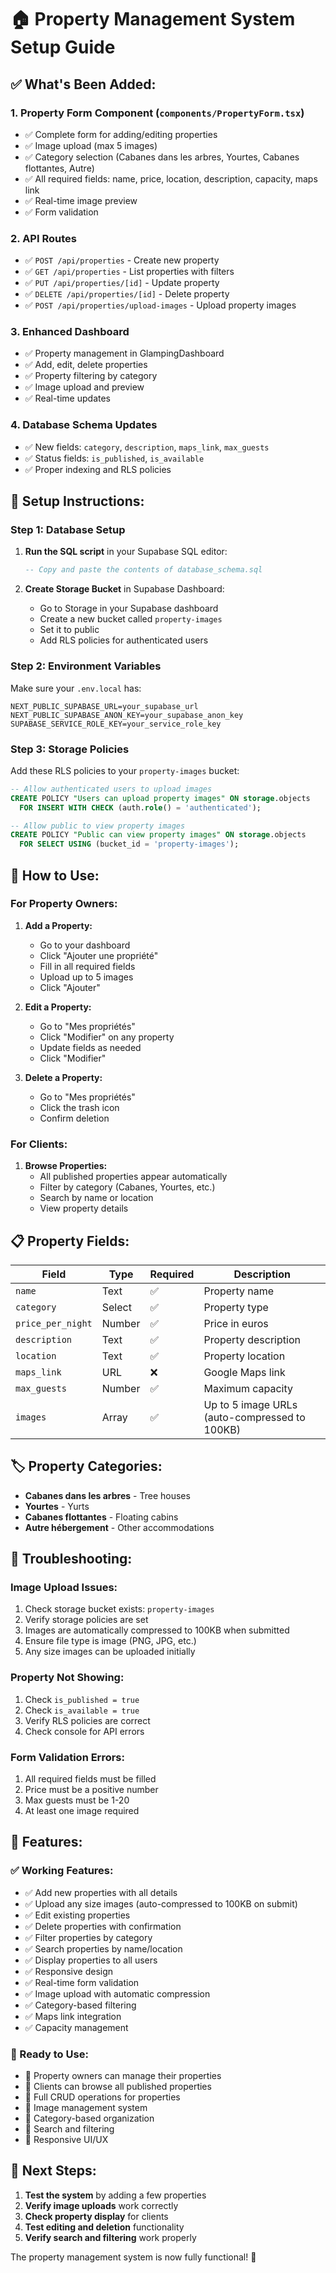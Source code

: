 # 🏠 Property Management System Setup Guide

## ✅ **What's Been Added:**

### **1. Property Form Component (`components/PropertyForm.tsx`)**
- ✅ Complete form for adding/editing properties
- ✅ Image upload (max 5 images)
- ✅ Category selection (Cabanes dans les arbres, Yourtes, Cabanes flottantes, Autre)
- ✅ All required fields: name, price, location, description, capacity, maps link
- ✅ Real-time image preview
- ✅ Form validation

### **2. API Routes**
- ✅ `POST /api/properties` - Create new property
- ✅ `GET /api/properties` - List properties with filters
- ✅ `PUT /api/properties/[id]` - Update property
- ✅ `DELETE /api/properties/[id]` - Delete property
- ✅ `POST /api/properties/upload-images` - Upload property images

### **3. Enhanced Dashboard**
- ✅ Property management in GlampingDashboard
- ✅ Add, edit, delete properties
- ✅ Property filtering by category
- ✅ Image upload and preview
- ✅ Real-time updates

### **4. Database Schema Updates**
- ✅ New fields: `category`, `description`, `maps_link`, `max_guests`
- ✅ Status fields: `is_published`, `is_available`
- ✅ Proper indexing and RLS policies

## 🚀 **Setup Instructions:**

### **Step 1: Database Setup**

1. **Run the SQL script** in your Supabase SQL editor:
   ```sql
   -- Copy and paste the contents of database_schema.sql
   ```

2. **Create Storage Bucket** in Supabase Dashboard:
   - Go to Storage in your Supabase dashboard
   - Create a new bucket called `property-images`
   - Set it to public
   - Add RLS policies for authenticated users

### **Step 2: Environment Variables**

Make sure your `.env.local` has:
```env
NEXT_PUBLIC_SUPABASE_URL=your_supabase_url
NEXT_PUBLIC_SUPABASE_ANON_KEY=your_supabase_anon_key
SUPABASE_SERVICE_ROLE_KEY=your_service_role_key
```

### **Step 3: Storage Policies**

Add these RLS policies to your `property-images` bucket:

```sql
-- Allow authenticated users to upload images
CREATE POLICY "Users can upload property images" ON storage.objects
  FOR INSERT WITH CHECK (auth.role() = 'authenticated');

-- Allow public to view property images
CREATE POLICY "Public can view property images" ON storage.objects
  FOR SELECT USING (bucket_id = 'property-images');
```

## 🎯 **How to Use:**

### **For Property Owners:**

1. **Add a Property:**
   - Go to your dashboard
   - Click "Ajouter une propriété"
   - Fill in all required fields
   - Upload up to 5 images
   - Click "Ajouter"

2. **Edit a Property:**
   - Go to "Mes propriétés"
   - Click "Modifier" on any property
   - Update fields as needed
   - Click "Modifier"

3. **Delete a Property:**
   - Go to "Mes propriétés"
   - Click the trash icon
   - Confirm deletion

### **For Clients:**

1. **Browse Properties:**
   - All published properties appear automatically
   - Filter by category (Cabanes, Yourtes, etc.)
   - Search by name or location
   - View property details

## 📋 **Property Fields:**

| Field | Type | Required | Description |
|-------|------|----------|-------------|
| `name` | Text | ✅ | Property name |
| `category` | Select | ✅ | Property type |
| `price_per_night` | Number | ✅ | Price in euros |
| `description` | Text | ✅ | Property description |
| `location` | Text | ✅ | Property location |
| `maps_link` | URL | ❌ | Google Maps link |
| `max_guests` | Number | ✅ | Maximum capacity |
| `images` | Array | ✅ | Up to 5 image URLs (auto-compressed to 100KB) |

## 🏷️ **Property Categories:**

- **Cabanes dans les arbres** - Tree houses
- **Yourtes** - Yurts
- **Cabanes flottantes** - Floating cabins
- **Autre hébergement** - Other accommodations

## 🔧 **Troubleshooting:**

### **Image Upload Issues:**
1. Check storage bucket exists: `property-images`
2. Verify storage policies are set
3. Images are automatically compressed to 100KB when submitted
4. Ensure file type is image (PNG, JPG, etc.)
5. Any size images can be uploaded initially

### **Property Not Showing:**
1. Check `is_published = true`
2. Check `is_available = true`
3. Verify RLS policies are correct
4. Check console for API errors

### **Form Validation Errors:**
1. All required fields must be filled
2. Price must be a positive number
3. Max guests must be 1-20
4. At least one image required

## 🎨 **Features:**

### **✅ Working Features:**
- ✅ Add new properties with all details
- ✅ Upload any size images (auto-compressed to 100KB on submit)
- ✅ Edit existing properties
- ✅ Delete properties with confirmation
- ✅ Filter properties by category
- ✅ Search properties by name/location
- ✅ Display properties to all users
- ✅ Responsive design
- ✅ Real-time form validation
- ✅ Image upload with automatic compression
- ✅ Category-based filtering
- ✅ Maps link integration
- ✅ Capacity management

### **🚀 Ready to Use:**
- 🚀 Property owners can manage their properties
- 🚀 Clients can browse all published properties
- 🚀 Full CRUD operations for properties
- 🚀 Image management system
- 🚀 Category-based organization
- 🚀 Search and filtering
- 🚀 Responsive UI/UX

## 📝 **Next Steps:**

1. **Test the system** by adding a few properties
2. **Verify image uploads** work correctly
3. **Check property display** for clients
4. **Test editing and deletion** functionality
5. **Verify search and filtering** work properly

The property management system is now fully functional! 🎉 